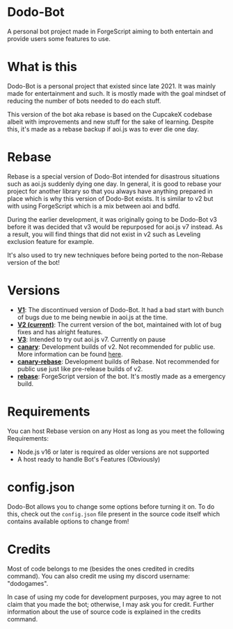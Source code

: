 # Dodo-Bot
A personal bot project made in ForgeScript aiming to both entertain and provide users some features to use.

# What is this
Dodo-Bot is a personal project that existed since late 2021. It was mainly made for entertainment and such. It is mostly made with the goal mindset of reducing the number of bots needed to do each stuff.

This version of the bot aka rebase is based on the CupcakeX codebase albeit with improvements and new stuff for the sake of learning. Despite this, it's made as a rebase backup if aoi.js was to ever die one day.

# Rebase
Rebase is a special version of Dodo-Bot intended for disastrous situations such as aoi.js suddenly dying one day. In general, it is good to rebase your project for another library so that you always have anything prepared in place which is why this version of Dodo-Bot exists. It is similar to v2 but with using ForgeScript which is a mix between aoi and bdfd.

During the earlier development, it was originally going to be Dodo-Bot v3 before it was decided that v3 would be repurposed for aoi.js v7 instead. As a result, you will find things that did not exist in v2 such as Leveling exclusion feature for example.

It's also used to try new techniques before being ported to the non-Rebase version of the bot!

# Versions
* **[V1](https://github.com/ddodogames/Dodo-Bot/tree/v1)**: The discontinued version of Dodo-Bot. It had a bad start with bunch of bugs due to me being newbie in aoi.js at the time.
* **[V2 (current)](https://github.com/ddodogames/Dodo-Bot/tree/v2)**: The current version of the bot, maintained with lot of bug fixes and has alright features.
* **[V3](https://github.com/ddodogames/Dodo-Bot/tree/v3)**: Intended to try out aoi.js v7. Currently on pause
* **[canary](https://github.com/ddodogames/Dodo-Bot/tree/canary)**: Development builds of v2. Not recommended for public use. More information can be found [here](https://dodogames7.github.io/dodo-bot-site/advanced/canary/).
* **[canary-rebase](https://github.com/ddodogames/Dodo-Bot/tree/canary-rebase)**: Development builds of Rebase. Not recommended for public use just like pre-release builds of v2.
* **[rebase](https://github.com/ddodogames/Dodo-Bot/tree/rebase)**: ForgeScript version of the bot. It's mostly made as a emergency build.

# Requirements
You can host Rebase version on any Host as long as you meet the following Requirements:
* Node.js v16 or later is required as older versions are not supported
* A host ready to handle Bot's Features (Obviously)

# config.json
Dodo-Bot allows you to change some options before turning it on. To do this, check out the `config.json` file present in the source code itself which contains available options to change from!

# Credits
Most of code belongs to me (besides the ones credited in credits command). You can also credit me using my discord username: "dodogames".

In case of using my code for development purposes, you may agree to not claim that you made the bot; otherwise, I may ask you for credit. Further information about the use of source code is explained in the credits command.
